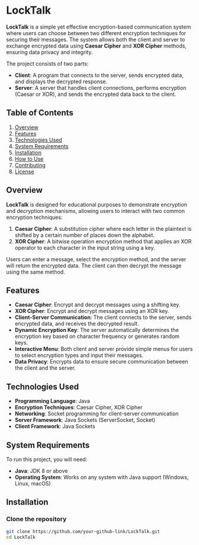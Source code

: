# LockTalk

**LockTalk** is a simple yet effective encryption-based communication system where users can choose between two different encryption techniques for securing their messages. The system allows both the client and server to exchange encrypted data using **Caesar Cipher** and **XOR Cipher** methods, ensuring data privacy and integrity.

The project consists of two parts:
- **Client**: A program that connects to the server, sends encrypted data, and displays the decrypted response.
- **Server**: A server that handles client connections, performs encryption (Caesar or XOR), and sends the encrypted data back to the client.

## Table of Contents

1. [Overview](#overview)
2. [Features](#features)
3. [Technologies Used](#technologies-used)
4. [System Requirements](#system-requirements)
5. [Installation](#installation)
6. [How to Use](#how-to-use)
7. [Contributing](#contributing)
8. [License](#license)

## Overview

**LockTalk** is designed for educational purposes to demonstrate encryption and decryption mechanisms, allowing users to interact with two common encryption techniques:
1. **Caesar Cipher**: A substitution cipher where each letter in the plaintext is shifted by a certain number of places down the alphabet.
2. **XOR Cipher**: A bitwise operation encryption method that applies an XOR operator to each character in the input string using a key.

Users can enter a message, select the encryption method, and the server will return the encrypted data. The client can then decrypt the message using the same method.

## Features

- **Caesar Cipher**: Encrypt and decrypt messages using a shifting key.
- **XOR Cipher**: Encrypt and decrypt messages using an XOR key.
- **Client-Server Communication**: The client connects to the server, sends encrypted data, and receives the decrypted result.
- **Dynamic Encryption Key**: The server automatically determines the encryption key based on character frequency or generates random keys.
- **Interactive Menu**: Both client and server provide simple menus for users to select encryption types and input their messages.
- **Data Privacy**: Encrypts data to ensure secure communication between the client and the server.

## Technologies Used

- **Programming Language**: Java
- **Encryption Techniques**: Caesar Cipher, XOR Cipher
- **Networking**: Socket programming for client-server communication
- **Server Framework**: Java Sockets (ServerSocket, Socket)
- **Client Framework**: Java Sockets

## System Requirements

To run this project, you will need:
- **Java**: JDK 8 or above
- **Operating System**: Works on any system with Java support (Windows, Linux, macOS)

## Installation

### Clone the repository

```bash
git clone https://github.com/your-github-link/LockTalk.git
cd LockTalk

